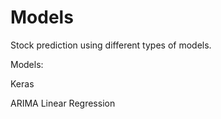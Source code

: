 # Models

Stock prediction using different types of models.

Models:

Keras

ARIMA Linear Regression
